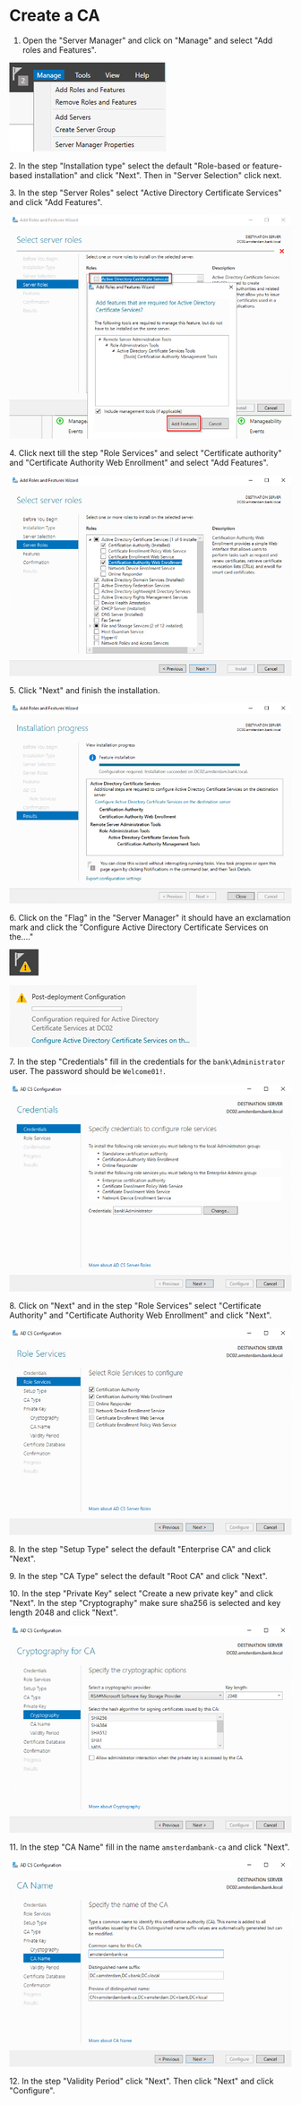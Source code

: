 # Create a CA

1. Open the "Server Manager" and click on "Manage" and select "Add roles and Features".

![](<../../../../../.gitbook/assets/image (15).png>)

2\. In the step "Installation type" select the default "Role-based or feature-based installation" and click "Next". Then in "Server Selection" click next.

3\. In the step "Server Roles" select "Active Directory Certificate Services" and click "Add Features".

![](<../../../../../.gitbook/assets/image (28).png>)

4\. Click next till the step "Role Services" and select "Certificate authority" and "Certificate Authority Web Enrollment" and select "Add Features".

![](<../../../../../.gitbook/assets/image (3).png>)

5\. Click "Next" and finish the installation.

![](<../../../../../.gitbook/assets/image (1) (1).png>)

6\. Click on the "Flag" in the "Server Manager" it should have an exclamation mark and click the "Configure Active Directory Certificate Services on the...."

![](<../../../../../.gitbook/assets/image (20).png>)

![](<../../../../../.gitbook/assets/image (21).png>)

7\. In the step "Credentials" fill in the credentials for the `bank\Administrator` user. The password should be `Welcome01!`.

![](<../../../../../.gitbook/assets/image (18).png>)

8\. Click on "Next" and in the step "Role Services" select "Certificate Authority" and "Certificate Authority Web Enrollment" and click "Next".

![](<../../../../../.gitbook/assets/image (2).png>)

8\. In the step "Setup Type" select the default "Enterprise CA" and click "Next".

9\. In the step "CA Type" select the default "Root CA" and click "Next".

10\. In the step "Private Key" select "Create a new private key" and click "Next". In the step "Cryptography" make sure sha256 is selected and key length 2048 and click "Next".

![](<../../../../../.gitbook/assets/image (12).png>)

11\. In the step "CA Name" fill in the name `amsterdambank-ca` and click "Next".

![](<../../../../../.gitbook/assets/image (5).png>)

12\. In the step "Validity Period" click "Next". Then click "Next" and click "Configure".
